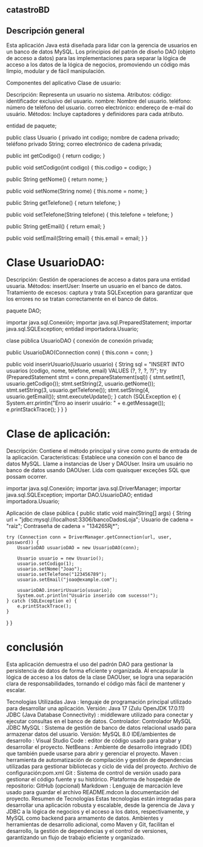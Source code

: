 ## catastroBD
## Descripción general
Esta aplicación Java está diseñada para lidar con la gerencia de usuarios en un banco de datos MySQL. Los principios del patrón de diseño DAO (objeto de acceso a datos) para las implementaciones para separar la lógica de acceso a los datos de la lógica de negocios, promoviendo un código más limpio, modular y de fácil manipulación.

Componentes del aplicativo Clase de usuario:

Descripción: Representa un usuario no sistema. Atributos: código: identificador exclusivo del usuario. nombre: Nombre del usuario. teléfono: número de teléfono del usuario. correo electrónico: endereço de e-mail do usuário. Métodos: Incluye captadores y definidores para cada atributo.

entidad de paquete;

public class Usuario { privado int codigo; nombre de cadena privado; teléfono privado String; correo electrónico de cadena privada;

public int getCodigo() {
    return codigo;
}

public void setCodigo(int codigo) {
    this.codigo = codigo;
}

public String getNome() {
    return nome;
}

public void setNome(String nome) {
    this.nome = nome;
}

public String getTelefone() {
    return telefone;
}

public void setTelefone(String telefone) {
    this.telefone = telefone;
}

public String getEmail() {
    return email;
}

public void setEmail(String email) {
    this.email = email;
}
}

# Clase UsuarioDAO:
Descripción: Gestión de operaciones de acceso a datos para una entidad usuaria. Métodos: insertUser: Inserte un usuario en el banco de datos. Tratamiento de excesos: captura y trata SQLException para garantizar que los errores no se tratan correctamente en el banco de datos.

paquete DAO;

importar java.sql.Conexión; importar java.sql.PreparedStatement; importar java.sql.SQLException; entidad importadora.Usuario;

clase pública UsuarioDAO { conexión de conexión privada;

public UsuarioDAO(Connection conn) {
    this.conn = conn;
}

public void inserirUsuario(Usuario usuario) {
    String sql = "INSERT INTO usuarios (codigo, nome, telefone, email) VALUES (?, ?, ?, ?)";
    try (PreparedStatement stmt = conn.prepareStatement(sql)) {
        stmt.setInt(1, usuario.getCodigo());
        stmt.setString(2, usuario.getNome());
        stmt.setString(3, usuario.getTelefone());
        stmt.setString(4, usuario.getEmail());
        stmt.executeUpdate();
    } catch (SQLException e) {
        System.err.println("Erro ao inserir usuário: " + e.getMessage());
        e.printStackTrace();
    }
}
}

# Clase de aplicación:
Descripción: Contiene el método principal y sirve como punto de entrada de la aplicación. Características: Establece una conexión con el banco de datos MySQL. Llame a instancias de User y DAOUser. Insira um usuário no banco de datos usando DAOUser. Lida com quaisquer exceções SQL que possam ocorrer.

importar java.sql.Conexión; importar java.sql.DriverManager; importar java.sql.SQLException; importar DAO.UsuarioDAO; entidad importadora.Usuario;

Aplicación de clase pública { public static void main(String[] args) { String url = "jdbc:mysql://localhost:3306/bancoDadosLoja"; Usuario de cadena = "raíz"; Contraseña de cadena = "134265Rj*";

    try (Connection conn = DriverManager.getConnection(url, user, password)) {
        UsuarioDAO usuarioDAO = new UsuarioDAO(conn);

        Usuario usuario = new Usuario();
        usuario.setCodigo(1);
        usuario.setNome("Joao");
        usuario.setTelefone("123456789");
        usuario.setEmail("joao@example.com");

        usuarioDAO.inserirUsuario(usuario);
        System.out.println("Usuário inserido com sucesso!");
    } catch (SQLException e) {
        e.printStackTrace();
    }
}
}

# conclusión
Esta aplicación demuestra el uso del padrón DAO para gestionar la persistencia de datos de forma eficiente y organizada. Al encapsular la lógica de acceso a los datos de la clase DAOUser, se logra una separación clara de responsabilidades, tornando el código más fácil de mantener y escalar.

Tecnologias Utilizadas
Java : lenguaje de programación principal utilizado para desarrollar una aplicación.
Versión: Java 17 (Zulu OpenJDK 17.0.11)
JDBC (Java Database Connectivity) : middleware utilizado para conectar y ejecutar consultas en el banco de datos.
Controlador: Controlador MySQL JDBC
MySQL : Sistema de gestión de banco de datos relacional usado para armazenar datos del usuario.
Versión: MySQL 8.0
IDE/ambientes de desarrollo :
Visual Studio Code : editor de código usado para grabar y desarrollar el proyecto.
NetBeans : Ambiente de desarrollo integrado (IDE) que también puede usarse para abrir y gerenciar el proyecto.
Maven : herramienta de automatización de compilación y gestión de dependencias utilizadas para gestionar bibliotecas y ciclo de vida del proyecto.
Archivo de configuración:pom.xml
Git : Sistema de control de versión usado para gestionar el código fuente y su histórico.
Plataforma de hospedaje de repositorio: GitHub (opcional)
Markdown : Lenguaje de marcación leve usado para guardar el archivo README.mdcon la documentación del proyecto.
Resumen de Tecnologías
Estas tecnologías están integradas para desarrollar una aplicación robusta y escalable, desde la gerencia de Java y JDBC a la lógica de negocios y el acceso a los datos, respectivamente, y MySQL como backend para armamento de datos. Ambientes y herramientas de desarrollo adicional, como Maven y Git, facilitan el desarrollo, la gestión de dependencias y el control de versiones, garantizando un flujo de trabajo eficiente y organizado.

